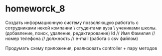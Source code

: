 # homeworck_8
Создать информационную систему позволяющую работать с сотрудниками некой компании \ студентами вуза \ учениками школы.
(добавление, поиск, удаление, редактирование)
Id // Имя Фамилия // номер телефона // должность // e-mail
(работа с csv файлом)

Продумать схему приложения, реализовать controller + пару методов